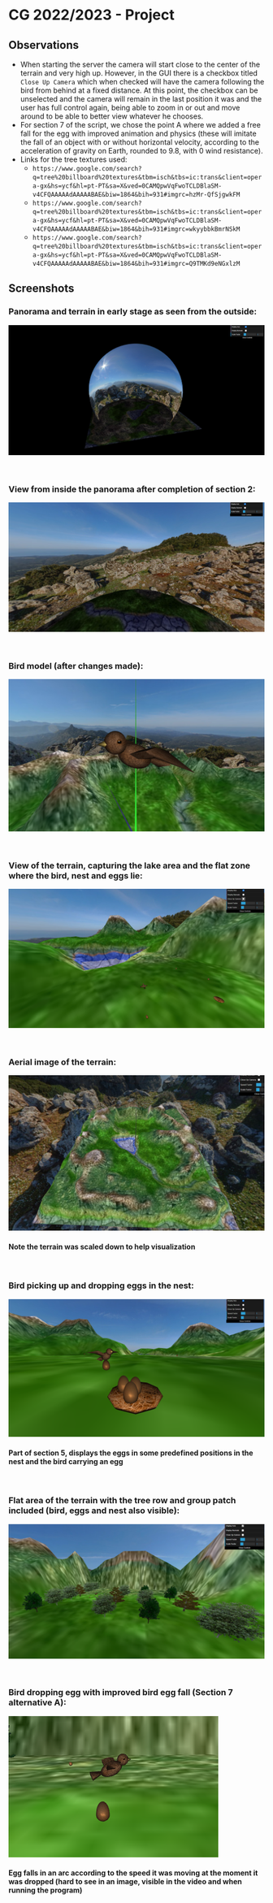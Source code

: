 # CG 2022/2023 - Project

## Observations

- When starting the server the camera will start close to the center of the terrain and very high up. However, in the GUI there is a checkbox titled `Close Up Camera` which when checked will have the camera following the bird from behind at a fixed distance. At this point, the checkbox can be unselected and the camera will remain in the last position it was and the user has full control again, being able to zoom in or out and move around to be able to better view whatever he chooses.
- For section 7 of the script, we chose the point A where we added a free fall for the egg with improved animation and physics (these will imitate the fall of an object with or without horizontal velocity, according to the acceleration of gravity on Earth, rounded to 9.8, with 0 wind resistance). 
- Links for the tree textures used: 
    - `https://www.google.com/search?q=tree%20billboard%20textures&tbm=isch&tbs=ic:trans&client=opera-gx&hs=ycf&hl=pt-PT&sa=X&ved=0CAMQpwVqFwoTCLDBlaSM-v4CFQAAAAAdAAAAABAE&biw=1864&bih=931#imgrc=hzMr-QfSjgwkFM`
    - `https://www.google.com/search?q=tree%20billboard%20textures&tbm=isch&tbs=ic:trans&client=opera-gx&hs=ycf&hl=pt-PT&sa=X&ved=0CAMQpwVqFwoTCLDBlaSM-v4CFQAAAAAdAAAAABAE&biw=1864&bih=931#imgrc=wkyybbkBmrNSkM`
    - `https://www.google.com/search?q=tree%20billboard%20textures&tbm=isch&tbs=ic:trans&client=opera-gx&hs=ycf&hl=pt-PT&sa=X&ved=0CAMQpwVqFwoTCLDBlaSM-v4CFQAAAAAdAAAAABAE&biw=1864&bih=931#imgrc=Q9TMKd9eNGxlzM`

## Screenshots


### Panorama and terrain in early stage as seen from the outside:

![Screenshot 1](screenshots/project-t10g05-1a.png)

<br/>


### View from inside the panorama after completion of section 2:

![Screenshot 2](screenshots/project-t10g05-1b.png)

<br/>


### Bird model (after changes made):

![Screenshot 3](screenshots/project-t10g05-2.png)


<br/>


### View of the terrain, capturing the lake area and the flat zone where the bird, nest and eggs lie:

![Screenshot 4](screenshots/project-t10g05-3a.png)


<br/>


### Aerial image of the terrain:

![Screenshot 5](screenshots/project-t10g05-3b.png)

#### Note the terrain was scaled down to help visualization

<br/>

### Bird picking up and dropping eggs in the nest:

![Screenshot 6](screenshots/project-t10g05-4.png)

#### Part of section 5, displays the eggs in some predefined positions in the nest and the bird carrying an egg

<br/>

### Flat area of the terrain with the tree row and group patch included (bird, eggs and nest also visible):

![Screenshot 7](screenshots/project-t10g05-5.png)

<br/>

### Bird dropping egg with improved bird egg fall (Section 7 alternative A):

![Screenshot 8](screenshots/project-t10g05-6.png)

#### Egg falls in an arc according to the speed it was moving at the moment it was dropped (hard to see in an image, visible in the video and when running the program)
